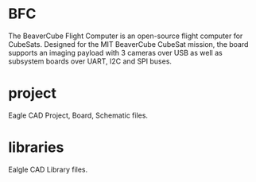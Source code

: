 # BFC
The BeaverCube Flight Computer is an open-source flight computer for CubeSats. Designed for the MIT BeaverCube CubeSat mission, the board supports an imaging payload with 3 cameras over USB as well as subsystem boards over UART, I2C and SPI buses. 

# project
Eagle CAD Project, Board, Schematic files.

# libraries
Ealgle CAD Library files.
